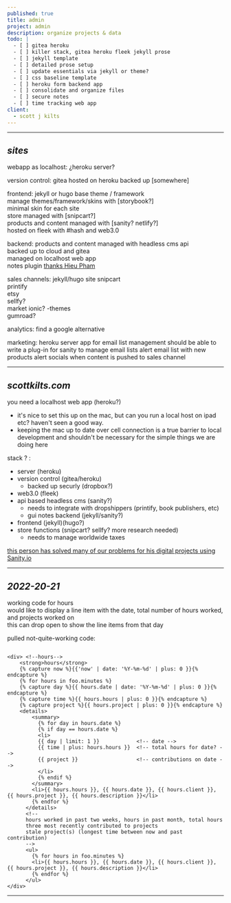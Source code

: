 ```yaml
---
published: true
title: admin
project: admin
description: organize projects & data
todo: |
  - [ ] gitea heroku  
  - [ ] killer stack, gitea heroku fleek jekyll prose  
  - [ ] jekyll template  
  - [ ] detailed prose setup  
  - [ ] update essentials via jekyll or theme?  
  - [ ] css baseline template  
  - [ ] heroku form backend app  
  - [ ] consolidate and organize files  
  - [ ] secure notes  
  - [ ] time tracking web app
client:
  - scott j kilts
---
```

---   
   
*sites*  
---  
  
webapp as localhost:	¿heroku server?  
  
version control:		gitea hosted on heroku backed up [somewhere]  
  
frontend:				jekyll or hugo base theme / framework  
						manage themes/framework/skins with [storybook?]  
						minimal skin for each site  
                    	store managed with [snipcart?]  
                    	products and content managed with [sanity? netlify?]  
                    	hosted on fleek with #hash and web3.0  
                          
backend:				products and content managed with headless cms api  
						backed up to cloud and gitea  
                    	managed on localhost web app  
						notes plugin [thanks Hieu Pham](https://medium.com/ionic-prototyping/my-journey-to-sanity-io-fe0a6576a417)  
                          
sales channels: 		jekyll/hugo site snipcart  
						printify  
                        etsy  
  						sellfy?  
                        market ionic? -themes  
                        gumroad?  
                        
analytics:				find a google alternative

marketing: 				heroku server app for email list management
						should be able to write a plug-in for sanity to manage email lists
                        alert email list with new products
                        alert socials when content is pushed to sales channel
  
---   
   
*scottkilts.com*  
---  
  
you need a localhost web app (heroku?)
- it's nice to set this up on the mac, but can you run a local host on ipad etc? haven't seen a good way.
- keeping the mac up to date over cell connection is a true barrier to local development and shouldn't be necessary for the simple things we are doing here
  
stack ? :
- server (heroku)
- version control (gitea/heroku)
	- backed up securly (dropbox?)
- web3.0 (fleek)
- api based headless cms (sanity?)
	- needs to integrate with dropshippers (printify, book publishers, etc)
	- gui notes backend (jekyll/sanity?)
- frontend (jekyll)(hugo?)
- store functions (snipcart? sellfy? more research needed)
	- needs to manage worldwide taxes
  
  
[this person has solved many of our problems for his digital projects using Sanity.io](https://medium.com/ionic-prototyping/my-journey-to-sanity-io-fe0a6576a417)
  
  
---  
  
*2022-20-21*  
---  
   
working code for hours    
would like to display a line item with the date, total number of hours worked, and projects worked on   
this can drop open to show the line items from that day  
  
pulled not-quite-working code:  

~~~

<div> <!--hours-->  
	<strong>hours</strong>    
	{% capture now %}{{'now' | date: '%Y-%m-%d' | plus: 0 }}{% endcapture %}
	{% for hours in foo.minutes %}    
	{% capture day %}{{ hours.date | date: '%Y-%m-%d' | plus: 0 }}{% endcapture %}
	{% capture time %}{{ hours.hours | plus: 0 }}{% endcapture %}
	{% capture project %}{{ hours.project | plus: 0 }}{% endcapture %}
	<details>
		<summary>
          {% for day in hours.date %}
          {% if day == hours.date %}
          <li>
          {{ day | limit: 1 }}            <!-- date -->
          {{ time | plus: hours.hours }}  <!-- total hours for date? -->
          {{ project }}                   <!-- contributions on date -->
          </li>
          {% endif %}
        </summary>
        <li>{{ hours.hours }}, {{ hours.date }}, {{ hours.client }}, {{ hours.project }}, {{ hours.description }}</li>
        {% endfor %}
      </details>      
      <!--
      hours worked in past two weeks, hours in past month, total hours
      three most recently contributed to projects
      stale project(s) (longest time between now and past contribution)
      -->
      <ul>
        {% for hours in foo.minutes %}    
        <li>{{ hours.hours }}, {{ hours.date }}, {{ hours.client }}, {{ hours.project }}, {{ hours.description }}</li>
        {% endfor %}   
      </ul>
</div>

~~~
  
   
---
